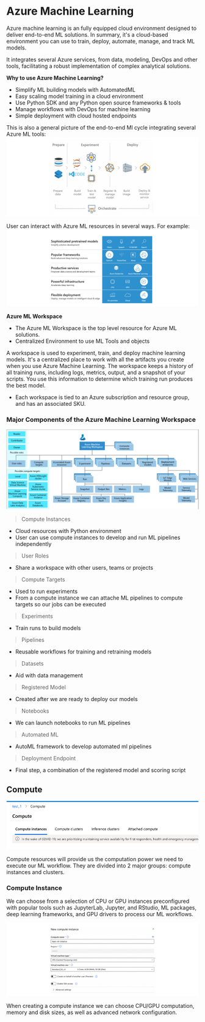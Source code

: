 # Azure Machine Learning 

Azure machine learning is an fully equipped cloud environment designed to deliver end-to-end ML solutions.  In summary,
it's a cloud-based environment you can use to train, deploy, automate, manage, and track ML models.

It integrates several Azure services, from data, modeling, DevOps and other tools, facilitating a robust implementation 
of complex analytical solutions. 

**Why to use Azure Machine Learning?**
- Simplify ML building models with AutomatedML
- Easy scaling model training in a cloud environment
- Use Python SDK and any Python open source frameworks & tools
- Manage workflows with DevOps for machine learning
- Simple deployment with cloud hosted endpoints

This is also a general picture of the end-to-end Ml cycle integrating several Azure ML tools:
![](/assets/azure/cert/dp100/9.png)

User can interact with Azure ML resources in several ways. For example:
![](/assets/azure/cert/dp100/8.png)


**Azure ML Workspace**

- The Azure ML Workspace is the top level resource for Azure ML solutions.
- Centralized Environment to use ML Tools and objects

A workspace is used to experiment, train, and deploy machine learning models. It's a centralized place to work with all 
the artifacts you create when you use Azure Machine Learning. 
The workspace keeps a history of all training runs, including logs, metrics, output, and a snapshot of your scripts. 
You use this information to determine which training run produces the best model.

- Each workspace is tied to an Azure subscription and resource group, and has an associated SKU.

### Major Components of the Azure Machine Learning Workspace

![](/assets/azure/cert/dp100/3.png)

> Compute Instances
- Cloud resources with Python environment
- User can use compute instances to develop and run ML pipelines independently 

> User Roles
- Share a workspace with other users, teams or projects

> Compute Targets
- Used to run experiments
- From a compute instance we can attache ML pipelines to compute targets so our jobs can be executed

> Experiments
- Train runs to build models

> Pipelines
- Reusable workflows for training and retraining models

> Datasets
- Aid with data management

> Registered Model 
- Created after we are ready to deploy our models

> Notebooks 
- We can launch notebooks to run ML pipelines

> Automated ML
- AutoML framework to develop automated ml pipelines

> Deployment Endpoint
- Final step, a combination of the registered model and scoring script

## Compute

![](/assets/azure/cert/dp100/5.png)

Compute resources will provide us the computation power we need to execute our ML workflow. They are divided into 2 major
groups: compute instances and clusters. 

### Compute Instance 

We can choose from a selection of CPU or GPU instances preconfigured with popular tools such as JupyterLab, Jupyter, 
and RStudio, ML packages, deep learning frameworks, and GPU drivers to process our ML workflows.

![](/assets/azure/cert/dp100/6.png)

When creating a compute instance we can choose CPU/GPU computation, memory and disk sizes, as well as advanced
network configuration. 